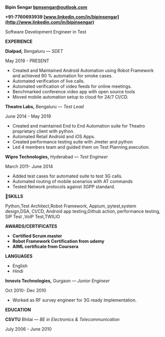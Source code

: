 **Bipin Sengar bpnsengar@outlook.com**

**+91-7760693939 [www.linkedin.com/in/bipinsengar](http://www.linkedin.com/in/bipinsengar)**

Software Development Engineer in Test

**EXPERIENCE**

**Dialpad,** Bengaluru — *SDET*

May 2019 - PRESENT

- Created and Maintained Android Automation using Robot Framework and achieved 90 % automation for smoke cases.
- Automated verification of live calls.
- Automated verification of video feeds for online meetings.
- Benchmarked conference video app with open source tools
- Moved mobile automation setup to cloud for 24/7 CI/CD.

**Theatro Labs,** Bengaluru — *Test Lead*

June 2014 - May 2019

- Created and maintained End to End Automation suite for Theatro proprietary client with python.
- Automated Retail Android and iOS Apps.
- Created performance testing suite with Jmeter and python
- Led  4 members team and guided them on Test Planning,execution.

**Wipro Technologies,** Hyderabad — *Test Engineer*

March 2011- June 2014

- Added test cases for automated suite to test 3G calls.
- Automated routing of mobile scenarios with AT commands
- Tested Network protocols against 3GPP standard.

**SKILLS**

Python,Test Architect,Robot Framework, Appium, pytest,system design,DSA, CI/CD, Android app testing,Github action, performance testing, SIP Test ,VoIP Test,TWILIO

**AWARDS/CERTIFICATES**

- **Certified Scrum master**
- **Robot Framework Certification from udemy**
- **AIML certificate from Coursera**

**LANGUAGES**

- English
- Hindi

**Innovis Technologies,** Gurgaon — *Junior Engineer*

Oct 2010-  Dec 2010

- Worked as RF survey engineer for 3G ready Implementation.

**EDUCATION**

**CSVTU** Bhilai — *BE in Electronics & Telecommunication*

July 2006 - June 2010
